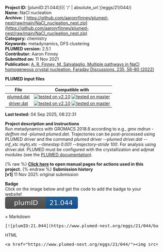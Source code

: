 **Project ID:** [plumID:21.044]({{ '/' | absolute_url }}eggs/21/044/)  
**Name:**  NaCl nucleation  
**Archive:** [ https://github.com/aaronrfinney/plumed-nest/raw/main/NaCl_nucleation_nest.zip](https://github.com/aaronrfinney/plumed-nest/raw/main/NaCl_nucleation_nest.zip)  
**Category:**  chemistry  
**Keywords:**  metadynamics, DFS clustering  
**PLUMED version:**  2.5.1  
**Contributor:**  Aaron Finney  
**Submitted on:** 11 Nov 2021  
**Publication:** [A. R. Finney, M. Salvalaglio, Multiple pathways in NaCl homogeneous crystal nucleation. Faraday Discussions. 235, 56–80 (2022)](http://dx.doi.org/10.1039/D1FD00089F)  
  
**PLUMED input files**  
  
| File     | Compatible with |  
|:--------:|:--------:|  
| [plumed.dat](./data/plumed.dat.md) |  [![tested on v2.10](https://img.shields.io/badge/v2.10-passing-green.svg)](data/plumed.dat.plumed.stderr) [![tested on master](https://img.shields.io/badge/master-passing-green.svg)](data/plumed.dat.plumed_master.stderr) |  
| [driver.dat](./data/driver.dat.md) |  [![tested on v2.10](https://img.shields.io/badge/v2.10-passing-green.svg)](data/driver.dat.plumed.stderr) [![tested on master](https://img.shields.io/badge/master-failed-red.svg)](data/driver.dat.plumed_master.stderr) |  
  
**Last tested:**  04 Sep 2025, 08:22:31
  
**Project description and instructions**  
Run metadynamics with GROMACS 2018.6 according to e.g., *gmx mdrun -deffnm md -plumed plumed.dat*.  Trajectories can be post-processed using PLUMED driver and the command *plumed driver --plumed driver.dat --mf_xtc mytrj.xtc --timestep 0.001 --trajectory-stride 100*.  For analysis using *driver.dat*. PLUMED must be configured with the crystallization and adjmat modules (see the [PLUMED documentation](https://www.plumed.org/doc)).

  
{% raw %}
<b><a href="https://www.plumed.org/doc-master/user-doc/html/actionlist/?actions=COMBINE,LOCAL_Q6,METAD,CLUSTER_DISTRIBUTION,Q6,PRINT,HISTOGRAM,FIXEDATOM,INSPHERE,MFILTER_MORE,DUMPGRID,CLUSTER_NATOMS,DFSCLUSTERING,GROUP,CONTACT_MATRIX,COORDINATIONNUMBER" target="_blank">Click here</a> to open manual pages for actions used in this project.</b>
{% endraw %}
**Submission history**  
**[v1]** 11 Nov 2021: original submission  
  
**Badge**  
Click on the image below and get the code to add the badge to your website!  
<img src="./badge.svg" alt="plumeDnest:21.044" id="myBtn" class="badge">
<div id="myModal" class="modal">
  <div class="modal-content">
    <span class="close">&times;</span>
    Markdown<pre>[![plumID:21.044](https://www.plumed-nest.org/eggs/21/044/badge.svg)](https://www.plumed-nest.org/eggs/21/044/)</pre>
    HTML<pre>&lt;a href="https://www.plumed-nest.org/eggs/21/044/"&gt;&lt;img src="https://www.plumed-nest.org/eggs/21/044/badge.svg" alt="plumID:21.044"&gt;&lt;/a&gt;</pre>
  </div>
</div>
